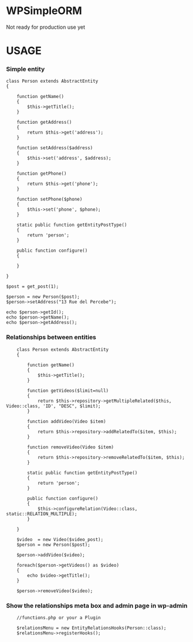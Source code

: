# WPSimpleORM
Not ready for production use yet


USAGE
=====

### Simple entity

    class Person extends AbstractEntity
    {
    
        function getName()
        {
            $this->getTitle();
        }
    
        function getAddress()
        {
            return $this->get('address');
        }
    
        function setAddress($address)
        {
            $this->set('address', $address);
        }
    
        function getPhone()
        {
            return $this->get('phone');
        }
    
        function setPhone($phone)
        {
            $this->set('phone', $phone);
        }
        
        static public function getEntityPostType()
        {
            return 'person';
        }
        
        public function configure()
        {
            
        }
    
    }
    
    $post = get_post(1);
    
    $person = new Person($post);
    $person->setAddress("13 Rue del Percebe");
    
    echo $person->getId();
    echo $person->getName();
    echo $person->getAddress();
    
    
### Relationships between entities 

    
        class Person extends AbstractEntity
        {
        
            function getName()
            {
                $this->getTitle();
            }
            
            function getVideos($limit=null)
            {
                return $this->repository->getMultipleRelated($this, Video::class, 'ID', "DESC", $limit);
            }
            
            function addVideo(Video $item)
            {
                return $this->repository->addRelatedTo($item, $this);
            }
            
            function removeVideo(Video $item)
            {
                return $this->repository->removeRelatedTo($item, $this);
            }
            
            static public function getEntityPostType()
            {
                return 'person';
            }
            
            public function configure()
            {
                $this->configureRelation(Video::class, static::RELATION_MULTIPLE);
            }
        
        }
        
        $video  = new Video($video_post);
        $person = new Person($post);
        
        $person->addVideo($video);
        
        foreach($person->getVideos() as $video)
        {
            echo $video->getTitle();
        }
        
        $person->removeVideo($video);
    

### Show the relationships meta box and admin page in wp-admin

        //functions.php or your a Plugin
        
        $relationsMenu = new EntityRelationsHooks(Person::class);
        $relationsMenu->registerHooks();